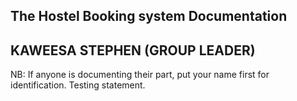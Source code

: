 ## The Hostel Booking system Documentation 

## KAWEESA STEPHEN (GROUP LEADER)
 NB: If anyone is documenting their part, put your name first for identification.
  Testing statement.